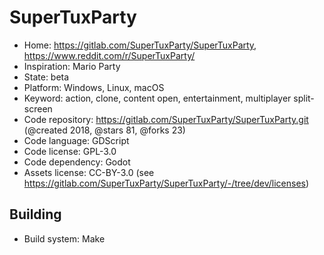 # SuperTuxParty

- Home: https://gitlab.com/SuperTuxParty/SuperTuxParty, https://www.reddit.com/r/SuperTuxParty/
- Inspiration: Mario Party
- State: beta
- Platform: Windows, Linux, macOS
- Keyword: action, clone, content open, entertainment, multiplayer split-screen
- Code repository: https://gitlab.com/SuperTuxParty/SuperTuxParty.git (@created 2018, @stars 81, @forks 23)
- Code language: GDScript
- Code license: GPL-3.0
- Code dependency: Godot
- Assets license: CC-BY-3.0 (see https://gitlab.com/SuperTuxParty/SuperTuxParty/-/tree/dev/licenses)

## Building

- Build system: Make
